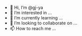 - 👋 Hi, I’m @gj-ya
- 👀 I’m interested in ...
- 🌱 I’m currently learning ...
- 💞️ I’m looking to collaborate on ...
- 📫 How to reach me ...

<!---
gj-ya/gj-ya is a ✨ special ✨ repository because its `README.md` (this file) appears on your GitHub profile.
You can click the Preview link to take a look at your changes.
--->
